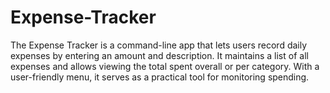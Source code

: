 # Expense-Tracker
The Expense Tracker is a command-line app that lets users record daily expenses by entering an amount and description. It maintains a list of all expenses and allows viewing the total spent overall or per category. With a user-friendly menu, it serves as a practical tool for monitoring spending.
